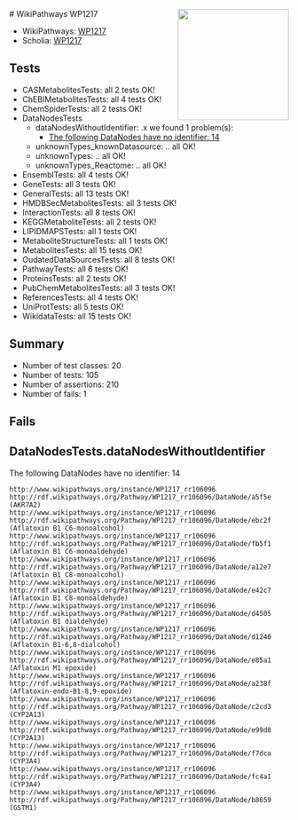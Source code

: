 <img style="float: right; width: 200px" src="https://upload.wikimedia.org/wikipedia/commons/thumb/8/83/Wplogo_with_text_500.png/640px-Wplogo_with_text_500.png" />
# WikiPathways WP1217

* WikiPathways: [WP1217](https://new.wikipathways.org/pathways/WP1217)
* Scholia: [WP1217](https://scholia.toolforge.org/wikipathways/WP1217)
## Tests
* CASMetabolitesTests: all 2 tests OK!
* ChEBIMetabolitesTests: all 4 tests OK!
* ChemSpiderTests: all 2 tests OK!
* DataNodesTests
    * dataNodesWithoutIdentifier: .x we found 1 problem(s):
        * [The following DataNodes have no identifier: 14](#8792c494)
    * unknownTypes_knownDatasource: .. all OK!
    * unknownTypes: .. all OK!
    * unknownTypes_Reactome: .. all OK!
* EnsemblTests: all 4 tests OK!
* GeneTests: all 3 tests OK!
* GeneralTests: all 13 tests OK!
* HMDBSecMetabolitesTests: all 3 tests OK!
* InteractionTests: all 8 tests OK!
* KEGGMetaboliteTests: all 2 tests OK!
* LIPIDMAPSTests: all 1 tests OK!
* MetaboliteStructureTests: all 1 tests OK!
* MetabolitesTests: all 15 tests OK!
* OudatedDataSourcesTests: all 8 tests OK!
* PathwayTests: all 6 tests OK!
* ProteinsTests: all 2 tests OK!
* PubChemMetabolitesTests: all 3 tests OK!
* ReferencesTests: all 4 tests OK!
* UniProtTests: all 5 tests OK!
* WikidataTests: all 15 tests OK!


## Summary

* Number of test classes: 20
* Number of tests: 105
* Number of assertions: 210
* Number of fails: 1

## Fails

<a name="8792c494" />

## DataNodesTests.dataNodesWithoutIdentifier

The following DataNodes have no identifier: 14
```
http://www.wikipathways.org/instance/WP1217_rr106096 http://rdf.wikipathways.org/Pathway/WP1217_rr106096/DataNode/a5f5e (AKR7A2)
http://www.wikipathways.org/instance/WP1217_rr106096 http://rdf.wikipathways.org/Pathway/WP1217_rr106096/DataNode/ebc2f (Aflatoxin B1 C6-monoalcohol)
http://www.wikipathways.org/instance/WP1217_rr106096 http://rdf.wikipathways.org/Pathway/WP1217_rr106096/DataNode/fb5f1 (Aflatoxin B1 C6-monoaldehyde)
http://www.wikipathways.org/instance/WP1217_rr106096 http://rdf.wikipathways.org/Pathway/WP1217_rr106096/DataNode/a12e7 (Aflatoxin B1 C8-monoalcohol)
http://www.wikipathways.org/instance/WP1217_rr106096 http://rdf.wikipathways.org/Pathway/WP1217_rr106096/DataNode/e42c7 (Aflatoxin B1 C8-monoaldehyde)
http://www.wikipathways.org/instance/WP1217_rr106096 http://rdf.wikipathways.org/Pathway/WP1217_rr106096/DataNode/d4505 (Aflatoxin B1 dialdehyde)
http://www.wikipathways.org/instance/WP1217_rr106096 http://rdf.wikipathways.org/Pathway/WP1217_rr106096/DataNode/d1240 (Aflatoxin B1-6,8-dialcohol)
http://www.wikipathways.org/instance/WP1217_rr106096 http://rdf.wikipathways.org/Pathway/WP1217_rr106096/DataNode/e85a1 (Aflatoxin M1 epoxide)
http://www.wikipathways.org/instance/WP1217_rr106096 http://rdf.wikipathways.org/Pathway/WP1217_rr106096/DataNode/a238f (Aflatoxin-endo-B1-8,9-epoxide)
http://www.wikipathways.org/instance/WP1217_rr106096 http://rdf.wikipathways.org/Pathway/WP1217_rr106096/DataNode/c2cd3 (CYP2A13)
http://www.wikipathways.org/instance/WP1217_rr106096 http://rdf.wikipathways.org/Pathway/WP1217_rr106096/DataNode/e99d8 (CYP2A13)
http://www.wikipathways.org/instance/WP1217_rr106096 http://rdf.wikipathways.org/Pathway/WP1217_rr106096/DataNode/f7dca (CYP3A4)
http://www.wikipathways.org/instance/WP1217_rr106096 http://rdf.wikipathways.org/Pathway/WP1217_rr106096/DataNode/fc4a1 (CYP3A4)
http://www.wikipathways.org/instance/WP1217_rr106096 http://rdf.wikipathways.org/Pathway/WP1217_rr106096/DataNode/b8659 (GSTM1)
```


